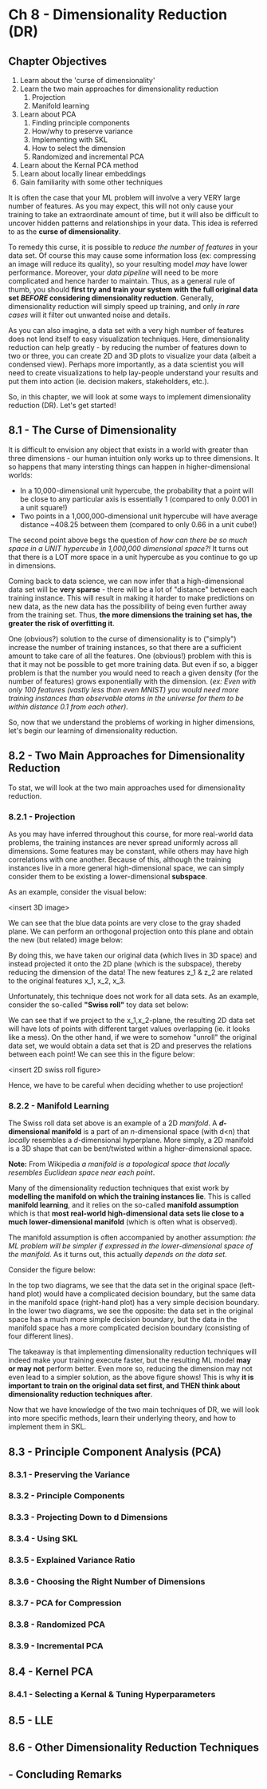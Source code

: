 # Ch 8 - Dimensionality Reduction (DR)

## Chapter Objectives

1. Learn about the 'curse of dimensionality'
2. Learn the two main approaches for dimensionality reduction
    1. Projection
    2. Manifold learning
3. Learn about PCA
    1. Finding principle components
    2. How/why to preserve variance
    3. Implementing with SKL
    4. How to select the dimension
    5. Randomized and incremental PCA
4. Learn about the Kernal PCA method
5. Learn about locally linear embeddings
6. Gain familiarity with some other techniques

It is often the case that your ML problem will involve a very VERY large number of features. As you may expect, this will not only cause your training to take an extraordinate amount of time, but it will also be difficult to uncover hidden patterns and relationships in your data. This idea is referred to as the **curse of dimensionality**.

To remedy this curse, it is possible to *reduce the number of features* in your data set. Of course this may cause some information loss (ex: compressing an image will reduce its quality), so your resulting model *may* have lower performance. Moreover, your *data pipeline* will need to be more complicated and hence harder to maintain. Thus, as a general rule of thumb, you should **first try and train your system with the full original data set *BEFORE* considering dimensionality reduction**. Generally, dimensionality reduction will simply speed up training, and only *in rare cases* will it filter out unwanted noise and details.

As you can also imagine, a data set with a very high number of features does not lend itself to easy visualization techniques. Here, dimensionality reduction can help greatly - by reducing the number of features down to two or three, you can create 2D and 3D plots to visualize your data (albeit a condensed view). Perhaps more importantly, as a data scientist you will need to create visualizations to help lay-people understand your results and put them into action (ie. decision makers, stakeholders, etc.).

So, in this chapter, we will look at some ways to implement dimensionality reduction (DR). Let's get started!


## 8.1 - The Curse of Dimensionality

It is difficult to envision any object that exists in a world with greater than three dimensions - our human intuition only works up to three dimensions. It so happens that many intersting things can happen in higher-dimensional worlds:

* In a 10,000-dimensional unit hypercube, the probability that a point will be close to any particular axis is essentially 1 (compared to only 0.001 in a unit square!)
* Two points in a 1,000,000-dimensional unit hypercube will have average distance ~408.25 between them (compared to only 0.66 in a unit cube!)

The second point above begs the question of *how can there be so much space in a UNIT hypercube in 1,000,000 dimensional space?!* It turns out that there is a LOT more space in a unit hypercube as you continue to go up in dimensions.

Coming back to data science, we can now infer that a high-dimensional data set will be **very sparse** - there will be a lot of "distance" between each training instance. This will result in making it harder to make predictions on new data, as the new data has the possibility of being even further away from the training set. Thus, **the more dimensions the training set has, the greater the risk of overfitting it**.

One (obvious?) solution to the curse of dimensionality is to ("simply") increase the number of training instances, so that there are a sufficient amount to take care of all the features. One (obvious!) problem with this is that it may not be possible to get more training data. But even if so, a bigger problem is that the number you would need to reach a given density (for the number of features) grows exponentially with the dimension. (*ex: Even with only 100 features (vastly less than even MNIST) you would need more training instances than observable atoms in the universe for them to be within distance 0.1 from each other).*

So, now that we understand the problems of working in higher dimensions, let's begin our learning of dimensionality reduction.


## 8.2 - Two Main Approaches for Dimensionality Reduction

To stat, we will look at the two main approaches used for dimensionality reduction.


### 8.2.1 - Projection

As you may have inferred throughout this course, for more real-world data problems, the training instances are never spread uniformly across all dimensions. Some features may be constant, while others may have high correlations with one another. Because of this, although the training instances live in a more general high-dimensional space, we can simply consider them to be existing a lower-dimensional **subspace**.

As an example, consider the visual below:

<insert 3D image>

We can see that the blue data points are very close to the gray shaded plane. We can perform an orthogonal projection onto this plane and obtain the new (but related) image below:

<insert subspace image>

By doing this, we have taken our original data (which lives in 3D space) and instead projected it onto the 2D plane (which is the subspace), thereby reducing the dimension of the data! The new features z_1 & z_2 are related to the original features x_1, x_2, x_3.

Unfortunately, this technique does not work for all data sets. As an example, consider the so-called **"Swiss roll"** toy data set below:

<insert swiss roll>

We can see that if we project to the x_1,x_2-plane, the resulting 2D data set will have lots of points with different target values overlapping (ie. it looks like a mess). On the other hand, if we were to somehow "unroll" the original data set, we would obtain a data set that is 2D and preserves the relations between each point! We can see this in the figure below:

<insert 2D swiss roll figure>

Hence, we have to be careful when deciding whether to use projection!


### 8.2.2 - Manifold Learning

The Swiss roll data set above is an example of a 2D *manifold*. A **$d$-dimensional manifold** is a part of an $n$-dimensional space (with d<n) that *locally* resembles a $d$-dimensional hyperplane. More simply, a 2D manifold is a 3D shape that can be bent/twisted within a higher-dimensional space.

**Note:** From Wikipedia *a manifold is a topological space that locally resembles Euclidean space near each point*.

Many of the dimensionality reduction techniques that exist work by **modelling the manifold on which the training instances lie**. This is called **manifold learning**, and it relies on the so-called **manifold assumption** which is that **most real-world high-dimensional data sets lie close to a much lower-dimensional manifold** (which is often what is observed).

The manifold assumption is often accompanied by another assumption: *the ML problem will be simpler if expressed in the lower-dimensional space of the manifold*. As it turns out, this actually *depends on the data set*.

Consider the figure below:

<insert figure>
    
In the top two diagrams, we see that the data set in the original space (left-hand plot) would have a complicated decision boundary, but the same data in the manifold space (right-hand plot) has a very simple decision boundary. In the lower two diagrams, we see the opposite: the data set in the original space has a much more simple decision boundary, but the data in the manifold space has a more complicated decision boundary (consisting of four different lines).

The takeaway is that implementing dimensionality reduction techniques will indeed make your training execute faster, but the resulting ML model **may or may not** perform better. Even more so, reducing the dimension may not even lead to a simpler solution, as the above figure shows! This is why **it is important to train on the original data set first, and THEN think about dimensionality reduction techniques after**.

Now that we have knowledge of the two main techniques of DR, we will look into more specific methods, learn their underlying theory, and how to implement them in SKL.


## 8.3 - Principle Component Analysis (PCA)







### 8.3.1 - Preserving the Variance
### 8.3.2 - Principle Components
### 8.3.3 - Projecting Down to d Dimensions
### 8.3.4 - Using SKL
### 8.3.5 - Explained Variance Ratio
### 8.3.6 - Choosing the Right Number of Dimensions
### 8.3.7 - PCA for Compression
### 8.3.8 - Randomized PCA
### 8.3.9 - Incremental PCA

## 8.4 - Kernel PCA
### 8.4.1 - Selecting a Kernal & Tuning Hyperparameters

## 8.5 - LLE

## 8.6 - Other Dimensionality Reduction Techniques



## - Concluding Remarks


[anomaly_detection]: https://github.com/aj112358/ML_Notes/blob/main/01_The_Machine_Learning_Landscape/01_images/anomaly_detection.png "illustration of anomaly detection"
